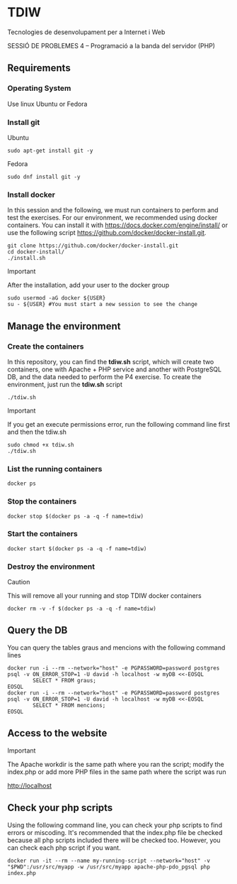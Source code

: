 # TDIW
Tecnologies de desenvolupament per a Internet i Web

SESSIÓ DE PROBLEMES 4 – Programació a la banda del servidor (PHP)

## Requirements
### Operating System
Use linux Ubuntu or Fedora 

### Install git
Ubuntu
```shell
sudo apt-get install git -y
```

Fedora
```shell
sudo dnf install git -y
```

### Install docker
In this session and the following, we must run containers to perform and test the exercises.
For our environment, we recommended using docker containers. You can install it with https://docs.docker.com/engine/install/ or use the following script https://github.com/docker/docker-install.git.
```shell
git clone https://github.com/docker/docker-install.git
cd docker-install/
./install.sh
```

> [!IMPORTANT]  
> After the installation, add your user to the docker group 
>```shell
>sudo usermod -aG docker ${USER}
>su - ${USER} #You must start a new session to see the change
>```

## Manage the environment

### Create the containers
In this repository, you can find the **tdiw.sh** script, which will create two containers, one with Apache + PHP service and another with PostgreSQL DB, and the data needed to perform the P4 exercise. 
To create the environment, just run the **tdiw.sh** script
```shell
./tdiw.sh
```
> [!IMPORTANT]  
> If you get an execute permissions error, run the following command line first and then the tdiw.sh
```shell
sudo chmod +x tdiw.sh
./tdiw.sh
```

### List the running containers
```shell
docker ps
```

### Stop the containers
```shell
docker stop $(docker ps -a -q -f name=tdiw)
```

### Start the containers
```shell
docker start $(docker ps -a -q -f name=tdiw)
```

### Destroy the environment
> [!CAUTION]
> This will remove all your running and stop TDIW docker containers
```shell
docker rm -v -f $(docker ps -a -q -f name=tdiw)
```

## Query the DB
You can query the tables graus and mencions with the following command lines
```shell
docker run -i --rm --network="host" -e PGPASSWORD=password postgres psql -v ON_ERROR_STOP=1 -U david -h localhost -w myDB <<-EOSQL
        SELECT * FROM graus;
EOSQL
docker run -i --rm --network="host" -e PGPASSWORD=password postgres psql -v ON_ERROR_STOP=1 -U david -h localhost -w myDB <<-EOSQL
        SELECT * FROM mencions;
EOSQL
```
## Access to the website
> [!IMPORTANT]  
> The Apache workdir is the same path where you ran the script; modify the index.php or add more PHP files in the same path where the script was run

[http://localhost](http://localhost)

## Check your php scripts
Using the following command line, you can check your php scripts to find errors or miscoding. It's recommended that the index.php file be checked because all php scripts included there will be checked too. However, you can check each php script if you want.  
```shell
docker run -it --rm --name my-running-script --network="host" -v "$PWD":/usr/src/myapp -w /usr/src/myapp apache-php-pdo_pgsql php index.php
```

